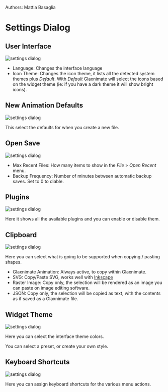 Authors: Mattia Basaglia


# Settings Dialog

## User Interface

![settings dialog](/img/screenshots/dialogs/settings/ui.png)

* Language: Changes the interface language
* Icon Theme: Changes the icon theme, it lists all the detected system themes
  plus *Default*. With *Default* Glaxnimate will select the icons based on
  the widget theme (ie: if you have a dark theme it will show bright icons).

## New Animation Defaults

![settings dialog](/img/screenshots/dialogs/settings/defaults.png)

This select the defaults for when you create a new file.

## Open Save

![settings dialog](/img/screenshots/dialogs/settings/open_save.png)

* Max Recent Files: How many items to show in the *File* > *Open Recent* menu.
* Backup Frequency: Number of minutes between automatic backup saves. Set to 0 to diable.

## Plugins

![settings dialog](/img/screenshots/dialogs/settings/plugins.png)

Here it shows all the available plugins and you can enable or disable them.

## Clipboard

![settings dialog](/img/screenshots/dialogs/settings/clipboard.png)

Here you can select what is going to be supported when copying / pasting shapes.

* Glaxnimate Animation: Always active, to copy within Glaxnimate.
* SVG: Copy/Paste SVG, works well with [Inkscape](https://inkscape.org/)
* Raster Image: Copy only, the selection will be rendered as an image you can
  paste on image editing software.
* JSON: Copy only, the selection will be copied as text, with the contents as if
  saved as a Glaxnimate file.

## Widget Theme

![settings dialog](/img/screenshots/dialogs/settings/theme.png)

Here you can select the interface theme colors.

You can select a preset, or create your own style.

## Keyboard Shortcuts

![settings dialog](/img/screenshots/dialogs/settings/keyboard.png)

Here you can assign keyboard shortcuts for the various menu actions.
